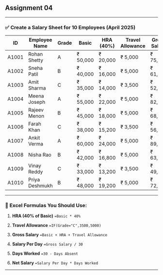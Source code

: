 ## **Assignment 04**

---

### ✅ **Create a Salary Sheet for 10 Employees (April 2025)**

| ID    | Employee Name  | Grade | Basic    | **HRA (40%)** | **Travel Allowance** | **Gross Salary** | **Total Days** | **Salary/Day** | **Days Absent** | **Days Worked** | **Net Salary** |
| ----- | -------------- | ----- | -------- | ------------- | -------------------- | ---------------- | -------------- | -------------- | --------------- | --------------- | -------------- |
| A1001 | Rohan Shetty   | A     | ₹ 50,000 | ₹ 20,000      | ₹ 5,000              | ₹ 75,000         | 30             | ₹ 2,500.00     | 2               | 28              | ₹ 70,000.00    |
| A1002 | Sneha Patil    | B     | ₹ 40,000 | ₹ 16,000      | ₹ 5,000              | ₹ 61,000         | 30             | ₹ 2,033.33     | 1               | 29              | ₹ 59,000.67    |
| A1003 | Amit Sharma    | C     | ₹ 35,000 | ₹ 14,000      | ₹ 3,500              | ₹ 52,500         | 30             | ₹ 1,750.00     | 0               | 30              | ₹ 52,500.00    |
| A1004 | Meena Joseph   | A     | ₹ 55,000 | ₹ 22,000      | ₹ 5,000              | ₹ 82,000         | 30             | ₹ 2,733.33     | 3               | 27              | ₹ 73,799.91    |
| A1005 | Rajeev Menon   | B     | ₹ 45,000 | ₹ 18,000      | ₹ 5,000              | ₹ 68,000         | 30             | ₹ 2,266.67     | 1               | 29              | ₹ 65,733.33    |
| A1006 | Farah Khan     | C     | ₹ 38,000 | ₹ 15,200      | ₹ 3,500              | ₹ 56,700         | 30             | ₹ 1,890.00     | 2               | 28              | ₹ 52,920.00    |
| A1007 | Ankit Verma    | A     | ₹ 60,000 | ₹ 24,000      | ₹ 5,000              | ₹ 89,000         | 30             | ₹ 2,966.67     | 0               | 30              | ₹ 89,000.00    |
| A1008 | Nisha Rao      | B     | ₹ 42,000 | ₹ 16,800      | ₹ 5,000              | ₹ 63,800         | 30             | ₹ 2,126.67     | 2               | 28              | ₹ 59,546.76    |
| A1009 | Vinay Reddy    | C     | ₹ 33,000 | ₹ 13,200      | ₹ 3,500              | ₹ 49,700         | 30             | ₹ 1,656.67     | 3               | 27              | ₹ 44,730.09    |
| A1010 | Priya Deshmukh | B     | ₹ 48,000 | ₹ 19,200      | ₹ 5,000              | ₹ 72,200         | 30             | ₹ 2,406.67     | 1               | 29              | ₹ 69,793.33    |

---

### 📌 **Excel Formulas You Should Use:**

1. **HRA (40% of Basic)**
   `=Basic * 40%`

2. **Travel Allowance**
   `=IF(Grade="C",3500,5000)`

3. **Gross Salary**
   `=Basic + HRA + Travel Allowance`

4. **Salary Per Day**
   `=Gross Salary / 30`

5. **Days Worked**
   `=30 - Days Absent`

6. **Net Salary**
   `=Salary Per Day * Days Worked`

---
